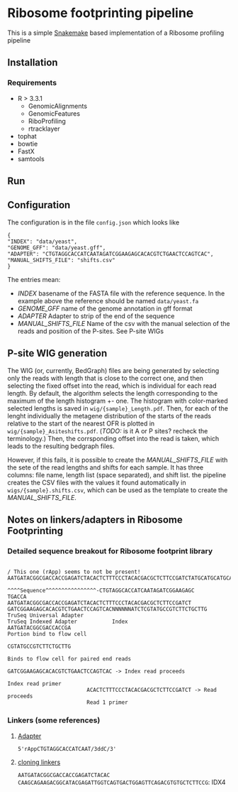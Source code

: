 Ribosome footprinting pipeline
==============================

This is a simple [Snakemake][] based implementation of a Ribosome
profiling pipeline


Installation
------------

### Requirements

- R > 3.3.1
  + GenomicAlignments
  + GenomicFeatures
  + RiboProfiling
  + rtracklayer
- tophat
- bowtie
- FastX
- samtools

Run
---


Configuration
-------------

The configuration is in the file `config.json` which looks like

    {
    "INDEX": "data/yeast",
    "GENOME_GFF": "data/yeast.gff",
    "ADAPTER": "CTGTAGGCACCATCAATAGATCGGAAGAGCACACGTCTGAACTCCAGTCAC",
    "MANUAL_SHIFTS_FILE": "shifts.csv"
    }

The entries mean:

  * *INDEX* basename of the FASTA file with the reference sequence.
    In the example above the reference should be named `data/yeast.fa`
  * *GENOME_GFF* name of the genome annotation in gff format
  * *ADAPTER* Adapter to strip of the end of the sequence
  * *MANUAL_SHIFTS_FILE* Name of the csv with the manual selection of
    the reads and position of the P-sites. See P-site WIGs
	

P-site WIG generation
---------------------

The WIG (or, currently, BedGraph) files are being generated by
selecting only the reads with length that is close to the correct one,
and then selecting the fixed offset into the read, which is individual
for each read length. By default, the algorithm selects the length
corresponding to the maximum of the length histogram +- one.  The
histogram with color-marked selected lengths is saved in
`wig/{sample}_Length.pdf`.  Then, for each of the lenght individually
the metagene distribution of the starts of the reads relative to the
start of the nearest OFR is plotted in `wig/{sample}_Asiteshifts.pdf`.
(_TODO:_ is it A or P sites? recheck the terminology.) Then, the
corrsponding offset into the read is taken, which leads to the
resulting bedgraph files.

However, if this fails, it is possible to create the
*MANUAL_SHIFTS_FILE* with the sete of the read lengths and shifts for
each sample. It has three columns: file name, length list (space
separated), and shift list. the pipeline creates the CSV files with
the values it found automatically in `wigs/{sample}.shifts.csv`, which
can be used as the template to create the *MANUAL_SHIFTS_FILE*.


Notes on linkers/adapters in Ribosome Footprinting
--------------------------------------------------

### Detailed sequence breakout for Ribosome footprint library

                                                                                          / This one (rApp) seems to not be present!
    AATGATACGGCGACCACCGAGATCTACACTCTTTCCCTACACGACGCTCTTCCGATCTATGCATGCATGCATGCATGCATGCATGCaCTGTAGGCACCATCAATAGATCGGAAGAGCACACGTCTGAACTCCAGTCACTGACCAATCTCGTATGCCGTCTTCTGCTTG
                                                              ^^^^Sequence^^^^^^^^^^^^^^^^-CTGTAGGCACCATCAATAGATCGGAAGAGC                     TGACCA
    AATGATACGGCGACCACCGAGATCTACACTCTTTCCCTACACGACGCTCTTCCGATCT                                               GATCGGAAGAGCACACGTCTGAACTCCAGTCACNNNNNNATCTCGTATGCCGTCTTCTGCTTG
    TruSeq Universal Adapter                                                                                 TruSeq Indexed Adapter           Index
    AATGATACGGCGACCACCGA
    Portion bind to flow cell
                                                                                                                                                        CGTATGCCGTCTTCTGCTTG
                                                                                                                                                        Binds to flow cell for paired end reads
                                                                                                             GATCGGAAGAGCACACGTCTGAACTCCAGTCAC -> Index read proceeds
                                                                                                             Index read primer
                             ACACTCTTTCCCTACACGACGCTCTTCCGATCT -> Read proceeds
                             Read 1 primer

### Linkers (some references)

1. [Adapter](http://onlinelibrary.wiley.com/doi/10.1002/wrna.1172/pdf)

   `5'rAppCTGTAGGCACCATCAAT/3ddC/3'`

2. [cloning linkers](https://eu.idtdna.com/pages/landing/cloning-linkers)

	`AATGATACGGCGACCACCGAGATCTACAC`  
	`CAAGCAGAAGACGGCATACGAGATTGGTCAGTGACTGGAGTTCAGACGTGTGCTCTTCCG`: IDX4


[Snakemake]: https://bitbucket.org/snakemake/snakemake/wiki/Home
